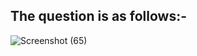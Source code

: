 
## The question is as follows:-

![Screenshot (65)](https://user-images.githubusercontent.com/44902363/78926962-a1306d80-7abb-11ea-86c0-3ee1ac984ad5.png)
